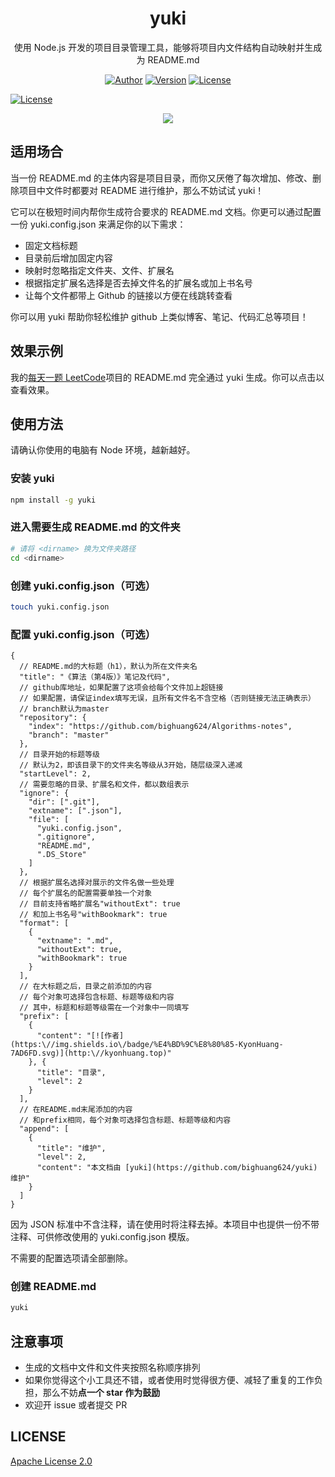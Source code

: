<h1 align="center">yuki</h1>

<p align="center">使用 Node.js 开发的项目目录管理工具，能够将项目内文件结构自动映射并生成为 README.md</p>

<p align="center">
<a href="http://kyonhuang.top"><img src="https://img.shields.io/badge/%E4%BD%9C%E8%80%85-KyonHuang-7AD6FD.svg" alt="Author"></a>
<a href="https://www.npmjs.com/package/yuki"><img src="https://img.shields.io/npm/v/yuki.svg" alt="Version"></a>
<a href="https://github.com/bighuang624/yuki/stargazers"><img src="https://img.shields.io/github/stars/bighuang624/yuki.svg" alt="License"></a>
</p>
<a href="https://github.com/bighuang624/yuki/blob/master/LICENSE"><img src="https://img.shields.io/npm/l/yuki.svg" alt="License"></a>
</p>

<p align="center">
<img src="https://raw.githubusercontent.com/bighuang624/yuki/master/example.gif">
</p>

## 适用场合

当一份 README.md 的主体内容是项目目录，而你又厌倦了每次增加、修改、删除项目中文件时都要对 README 进行维护，那么不妨试试 yuki！

它可以在极短时间内帮你生成符合要求的 README.md 文档。你更可以通过配置一份 yuki.config.json 来满足你的以下需求：

* 固定文档标题
* 目录前后增加固定内容
* 映射时忽略指定文件夹、文件、扩展名
* 根据指定扩展名选择是否去掉文件名的扩展名或加上书名号
* 让每个文件都带上 Github 的链接以方便在线跳转查看

你可以用 yuki 帮助你轻松维护 github 上类似博客、笔记、代码汇总等项目！

## 效果示例

我的[每天一题 LeetCode](https://github.com/bighuang624/LeetCode-everyday)项目的 README.md 完全通过 yuki 生成。你可以点击以查看效果。

## 使用方法

请确认你使用的电脑有 Node 环境，越新越好。

### 安装 yuki

```bash
npm install -g yuki
```

### 进入需要生成 README.md 的文件夹

```bash
# 请将 <dirname> 换为文件夹路径
cd <dirname>
```

### 创建 yuki.config.json（可选）

```bash
touch yuki.config.json
```

### 配置 yuki.config.json（可选）

```
{
  // README.md的大标题（h1），默认为所在文件夹名
  "title": "《算法（第4版）》笔记及代码",
  // github库地址，如果配置了这项会给每个文件加上超链接
  // 如果配置，请保证index填写无误，且所有文件名不含空格（否则链接无法正确表示）
  // branch默认为master
  "repository": {
    "index": "https://github.com/bighuang624/Algorithms-notes",
    "branch": "master"
  },
  // 目录开始的标题等级
  // 默认为2，即该目录下的文件夹名等级从3开始，随层级深入递减
  "startLevel": 2,
  // 需要忽略的目录、扩展名和文件，都以数组表示
  "ignore": {
    "dir": [".git"],
    "extname": [".json"],
    "file": [
      "yuki.config.json",
      ".gitignore",
      "README.md",
      ".DS_Store"
    ]
  },
  // 根据扩展名选择对展示的文件名做一些处理
  // 每个扩展名的配置需要单独一个对象
  // 目前支持省略扩展名"withoutExt": true
  // 和加上书名号"withBookmark": true
  "format": [
    {
      "extname": ".md",
      "withoutExt": true,
      "withBookmark": true
    }
  ],
  // 在大标题之后，目录之前添加的内容
  // 每个对象可选择包含标题、标题等级和内容
  // 其中，标题和标题等级需在一个对象中一同填写
  "prefix": [
    {
      "content": "[![作者](https:\//img.shields.io\/badge/%E4%BD%9C%E8%80%85-KyonHuang-7AD6FD.svg)](http:\//kyonhuang.top)"
    }, {
      "title": "目录",
      "level": 2
    }
  ],
  // 在README.md末尾添加的内容
  // 和prefix相同，每个对象可选择包含标题、标题等级和内容
  "append": [
    {
      "title": "维护",
      "level": 2,
      "content": "本文档由 [yuki](https://github.com/bighuang624/yuki) 维护"
    }
  ]
}
```

因为 JSON 标准中不含注释，请在使用时将注释去掉。本项目中也提供一份不带注释、可供修改使用的 yuki.config.json 模版。

不需要的配置选项请全部删除。

### 创建 README.md

```bash
yuki
```

## 注意事项

* 生成的文档中文件和文件夹按照名称顺序排列
* 如果你觉得这个小工具还不错，或者使用时觉得很方便、减轻了重复的工作负担，那么不妨**点一个 star 作为鼓励**
* 欢迎开 issue 或者提交 PR 

## LICENSE

[Apache License 2.0](https://github.com/bighuang624/yuki/blob/master/LICENSE)
